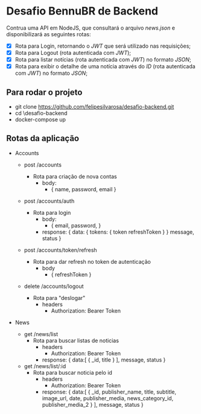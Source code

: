 # Desafio BennuBR de Backend

Contrua uma API em NodeJS, que consultará o arquivo _news.json_ e disponibilizará as seguintes rotas:

- [x] Rota para Login, retornando o _JWT_ que será utilizado nas requisições;
- [x] Rota para Logout (rota autenticada com _JWT_);
- [x] Rota para listar notícias (rota autenticada com _JWT_) no formato _JSON_;
- [x] Rota para exibir o detalhe de uma notícia através do _ID_ (rota autenticada com _JWT_) no formato _JSON_;

## Para rodar o projeto
- git clone https://github.com/felipesilvarosa/desafio-backend.git
- cd \desafio-backend
- docker-compose up

## Rotas da aplicação
- Accounts
    - post /accounts
        - Rota para criação de nova contas
            - body:
                - {
                    name,
                    password,
                    email
                  }
            
    - post /accounts/auth
        - Rota para login
            - body:
                - {
                    email,
                    password,
                  }
            - response:
                {
                    data: {
                        tokens: {
                            token
                            refreshToken
                        }
                    }
                    message,
                    status
                }
    - post /accounts/token/refresh
        - Rota para dar refresh no token de autenticação
            - body
                - {
                    refreshToken
                  }
    - delete /accounts/logout
        - Rota para "deslogar"
            - headers
              - Authorization: Bearer Token

- News
    - get /news/list
        - Rota para buscar listas de noticias
            - headers
              - Authorization: Bearer Token
            - response:
                {
                    data:[
                        {
                            _id,
                            title
                        }
                    ],
                     message,
                    status
                } 
    - get /news/list/:id
        - Rota para buscar noticia pelo id
            - headers
              - Authorization: Bearer Token
            - response:
                {
                    data:[
                        {
                            _id,
                            publisher_name,
                            title,
                            subtitle,
                            image_url,
                            date,
                            publisher_media,
                            news_category_id,
                            publisher_media_2
                        }
                    ],
                     message,
                    status
                }


